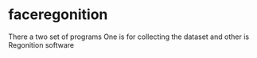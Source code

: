 # faceregonition
There a two set of programs One is for collecting the dataset and other is Regonition software
